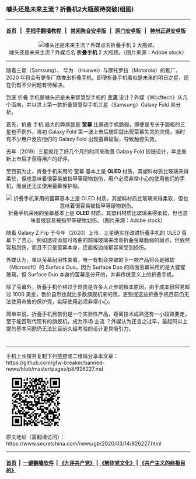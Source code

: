 ### 噱头还是未来主流？折叠机2大瓶颈待突破(组图)
------------------------

#### [首页](https://github.com/gfw-breaker/banned-news/blob/master/README.md) &nbsp;&nbsp;|&nbsp;&nbsp; [手把手翻墙教程](https://github.com/gfw-breaker/guides/wiki) &nbsp;&nbsp;|&nbsp;&nbsp; [禁闻聚合安卓版](https://github.com/gfw-breaker/bn-android) &nbsp;&nbsp;|&nbsp;&nbsp; [网门安卓版](https://github.com/oGate2/oGate) &nbsp;&nbsp;|&nbsp;&nbsp; [神州正道安卓版](https://github.com/SzzdOgate/update) 



<div class="article_right" style="fone-color:#000">
 <p style="text-align: center;">
  <img alt="噱头还是未来主流？外媒点名折叠手机 2 大瓶颈。" src="//img3.secretchina.com/pic/2020/3-14/p2647894a384040984-ss.jpg"/>
  <br>
   噱头还是未来主流？外媒点名
   <strong>
    折叠手机
   </strong>
   2 大瓶颈。（图片来源：Adobe stock）
   <span id="hideid" name="hideid" style="color:red;display:none;">
    <span href="https://www.secretchina.com">
    </span>
   </span>
  </br>
 </p>
 <div id="txt-mid1-t21-2017">
  

---


  </div>
 </div>
 <p>
  随着三星（Samsung）、
  <span href="https://www.secretchina.com/news/gb/tag/华为" target="_blank">
   华为
  </span>
  （Huawei）与摩托罗拉（Motorola）的推广，2020 年将会有更多厂商推出折叠手机。即便折叠手机看似是未来的明日之星，现在仍有不少问题有待解决。
  <span id="hideid" name="hideid" style="color:red;display:none;">
   <span href="https://www.secretchina.com">
   </span>
  </span>
 </p>
 <p>
  到底
  <span href="https://www.secretchina.com/news/gb/tag/折叠" target="_blank">
   折叠
  </span>
  手机是噱头还是未来智慧型手机的
  <strong>
   主流
  </strong>
  设计？外媒《Wccftech》从几个面向，并以世上第一款折叠智慧型手机三星（Samsung）Galaxy Fold 来分析。
 </p>
 <p>
  首先，折叠
  <span href="https://www.secretchina.com/news/gb/tag/手机" target="_blank">
   手机
  </span>
  最大的弊病就是
  <strong>
   萤幕
  </strong>
  比普通手机脆弱，即便是专长于面板的三星也不例外，当初 Galaxy Fold 第一波上市后随即就出现萤幕失灵的灾情，当时有不少用户反应他们的 Galaxy Fold 出现萤幕破裂，导致触控失效。
 </p>
 <p>
  去年（2019）三星就花了好几个月的时间来改善 Galaxy Fold 铰链设计，年底重新上市后才获得用户的好评。
 </p>
 <p>
  至目前为止，折叠手机采用的
  <span href="https://www.secretchina.com/news/gb/tag/萤幕" target="_blank">
   萤幕
  </span>
  基本上是
  <strong>
   OLED
  </strong>
  材质，其塑料材质比玻璃来得柔软，但也意味着很容易被指甲等硬物划伤，用户必须非常小心的使用他们的手机，而且还无法使用萤幕保护贴。
 </p>
 <p style="text-align: center;">
  <img alt="折叠手机采用的萤幕基本上是 OLED 材质，其塑料材质比玻璃来得柔软，但也意味着很容易被指甲等硬物划伤。" src="//img3.secretchina.com/pic/2020/3-14/p2647891a698598158-ss.jpg" style="height:363px; width:417px"/>
  <br>
   折叠手机采用的萤幕基本上是
   <strong>
    OLED
   </strong>
   材质，其塑料材质比玻璃来得柔软，但也意味着很容易被指甲等硬物划伤。（图片来源：Adobe stock）
  </br>
 </p>
 <p>
  随着 Galaxy Z Flip 于今年（2020）上市，三星确实在改进折叠手机的 OLED 萤幕下了苦心，例如透过添加可弯曲的超薄玻璃来改善折叠萤幕脆弱的弱点，但依然容易刮伤，而且不只是萤幕本身，连面板边缘都容易受到损伤。
 </p>
 <p>
  外媒认为，单以萤幕耐用性来看，唯一有机会突破的下一款产品将会是微软（Microsoft）的 Surface Duo，因为 Surface Duo 的两面萤幕采用的是大猩猩玻璃，但 Surface Duo 本身的萤幕是分开的，并非传统意义上的折叠手机。
 </p>
 <p>
  除了萤幕外，折叠手机价格过于昂贵是许多人止步的根本原因，由于成本很容易超过 1000 美金，售价自然也就比多数旗舰机来的贵，更别提这些折叠手机目前仍无法使用市售的保护壳，实际使用必须非常小心。
 </p>
 <p>
  简单来说，折叠手机目前仍是一个实验性产品，距离技术成熟还有一小段路要走，至于能否取代现有的旗舰机，成为市场
  <span href="https://www.secretchina.com/news/gb/tag/主流" target="_blank">
   主流
  </span>
  ？外媒认为还言之过早，最起码以上提的基本问题仍无法比目前久经考验的设计更具吸引力。
  <center>
   <div>
    <div id="txt-mid2-t22-2017" style="display: block;  max-height: 351px;  overflow: hidden;">
     <div id="SC-21xxx">
     </div>
     <ins class="adsbygoogle" data-ad-client="ca-pub-1276641434651360" data-ad-format="auto" data-ad-slot="4301710469" data-full-width-responsive="true" style="display:block">
     </ins>
    </div>
   </div>
  </center>
  <div style="padding-top:12px;">
  </div>
 </p>
</div>

<hr/>
手机上长按并复制下列链接或二维码分享本文章：<br/>
https://github.com/gfw-breaker/banned-news/blob/master/pages/p8/926227.md <br/>
<a href='https://github.com/gfw-breaker/banned-news/blob/master/pages/p8/926227.md'><img src='https://github.com/gfw-breaker/banned-news/blob/master/pages/p8/926227.md.png'/></a> <br/>
原文地址（需翻墙访问）：https://www.secretchina.com/news/gb/2020/03/14/926227.html


------------------------
#### [首页](https://github.com/gfw-breaker/banned-news/blob/master/README.md) &nbsp;|&nbsp; [一键翻墙软件](https://github.com/gfw-breaker/nogfw/blob/master/README.md) &nbsp;| [《九评共产党》](https://github.com/gfw-breaker/9ping.md/blob/master/README.md#九评之一评共产党是什么) | [《解体党文化》](https://github.com/gfw-breaker/jtdwh.md/blob/master/README.md) | [《共产主义的终极目的》](https://github.com/gfw-breaker/gczydzjmd.md/blob/master/README.md)


<img src='http://gfw-breaker.win/banned-news/pages/p8/926227.md' width='0px' height='0px'/>